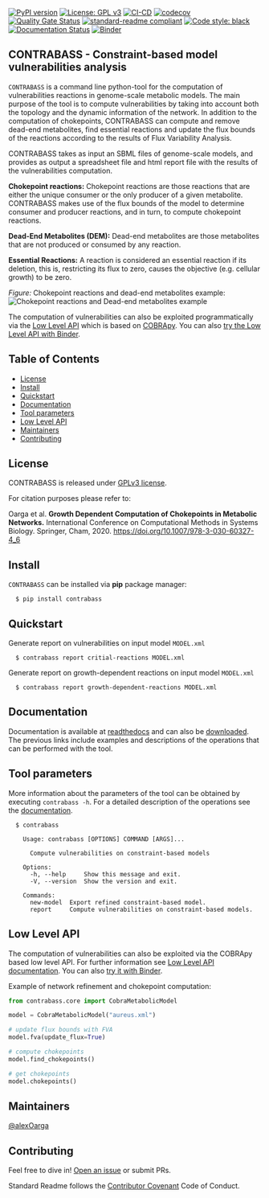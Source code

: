 [![PyPI version](https://badge.fury.io/py/contrabass.svg)](https://badge.fury.io/py/contrabass) 
[![License: GPL v3](https://img.shields.io/badge/License-GPLv3-blue.svg)](https://www.gnu.org/licenses/gpl-3.0) 
[![CI-CD](https://github.com/openCONTRABASS/CONTRABASS/actions/workflows/main.yml/badge.svg)](https://github.com/openCONTRABASS/CONTRABASS/actions/workflows/main.yml)
[![codecov](https://codecov.io/gh/openCONTRABASS/CONTRABASS/branch/main/graph/badge.svg?token=C9F6FT0PAV)](https://codecov.io/gh/openCONTRABASS/CONTRABASS)
[![Quality Gate Status](https://sonarcloud.io/api/project_badges/measure?project=openCONTRABASS_CONTRABASS&metric=alert_status)](https://sonarcloud.io/summary/new_code?id=openCONTRABASS_CONTRABASS) 
[![standard-readme compliant](https://img.shields.io/badge/readme%20style-standard-brightgreen.svg)](https://github.com/RichardLitt/standard-readme) 
[![Code style: black](https://img.shields.io/badge/code%20style-black-000000.svg)](https://github.com/psf/black) 
[![Documentation Status](https://readthedocs.org/projects/contrabass/badge/?version=latest)](https://contrabass.readthedocs.io/en/latest/?badge=latest) 
[![Binder](https://mybinder.org/badge_logo.svg)](https://mybinder.org/v2/gh/openCONTRABASS/CONTRABASS/HEAD?labpath=docs%2Fsource%2FCORE.ipynb)

## CONTRABASS - Constraint-based model vulnerabilities analysis

```CONTRABASS``` is a command line python-tool for the computation of vulnerabilities reactions in genome-scale metabolic models. 
The main purpose of the tool is to compute vulnerabilities by taking into account both the topology and the dynamic information of the network. In addition to the computation of chokepoints, CONTRABASS can compute and remove dead-end metabolites, find essential reactions and update the flux bounds of the reactions according to the results of Flux Variability Analysis. 

CONTRABASS takes as input an SBML files of genome-scale models, and provides as output a spreadsheet file and html report file with the results of the vulnerabilities computation.

**Chokepoint reactions:** Chokepoint reactions are those reactions that are either the unique consumer or the only producer of a given metabolite. CONTRABASS makes use of the flux bounds of the model to determine consumer and producer reactions, and in turn, to compute chokepoint reactions.

**Dead-End Metabolites (DEM):** Dead-end metabolites are those metabolites that are not produced or consumed by any reaction.

**Essential Reactions:** A reaction is considered an essential reaction if its deletion, this is, restricting its flux to zero, causes the objective (e.g. cellular growth) to be zero.


_Figure:_ Chokepoint reactions and dead-end metabolites example:
![Chokepoint reactions and Dead-end metabolites example](docs/chokepoints_example.png)

The computation of vulnerabilities can also be exploited programmatically via the [Low Level API](#low-level-api) which is based on [COBRApy](https://github.com/opencobra/cobrapy). You can also [try the Low Level API with Binder](https://mybinder.org/v2/gh/openCONTRABASS/CONTRABASS/HEAD?labpath=docs%2Fsource%2FCORE.ipynb).


## Table of Contents
- [License](#license)
- [Install](#Install)
- [Quickstart](#Quickstart)
- [Documentation](#documentation)
- [Tool parameters](#tool-parameters)
- [Low Level API](#low-level-api)
- [Maintainers](#maintainers)
- [Contributing](#contributing)


## License

CONTRABASS is released under [GPLv3 license](LICENSE).


For citation purposes please refer to:

Oarga et al. **Growth Dependent Computation of Chokepoints in Metabolic Networks.** International Conference on Computational Methods in Systems Biology. Springer, Cham, 2020. https://doi.org/10.1007/978-3-030-60327-4_6


## Install
```CONTRABASS``` can be installed via **pip** package manager:
```shell
  $ pip install contrabass
```

## Quickstart

Generate report on vulnerabilities on input model ```MODEL.xml```

```shell
  $ contrabass report critial-reactions MODEL.xml
```

Generate report on growth-dependent reactions on input model ```MODEL.xml```

```shell
  $ contrabass report growth-dependent-reactions MODEL.xml
```

## Documentation

Documentation is available at [readthedocs](https://contrabass.readthedocs.io/en/latest/) and can also be [downloaded](https://contrabass.readthedocs.io/_/downloads/en/latest/pdf/). 
The previous links include examples and descriptions of the operations that can be performed with the tool.

## Tool parameters

More information about the parameters of the tool can be obtained by executing ``contrabass -h``. 
For a detailed description of the operations see the [documentation](https://contrabass.readthedocs.io/en/latest/). 

```shell
  $ contrabass

    Usage: contrabass [OPTIONS] COMMAND [ARGS]...
    
      Compute vulnerabilities on constraint-based models
    
    Options:
      -h, --help     Show this message and exit.
      -V, --version  Show the version and exit.
    
    Commands:
      new-model  Export refined constraint-based model.
      report     Compute vulnerabilities on constraint-based models.
```

## Low Level API

The computation of vulnerabilities can also be exploited via the COBRApy based low level API. For further information see [Low Level API documentation](https://contrabass.readthedocs.io/en/latest/CORE.html). 
You can also [try it with Binder](https://mybinder.org/v2/gh/openCONTRABASS/CONTRABASS/HEAD?labpath=docs%2Fsource%2FCORE.ipynb).

Example of network refinement and chokepoint computation:
```python
from contrabass.core import CobraMetabolicModel

model = CobraMetabolicModel("aureus.xml")

# update flux bounds with FVA
model.fva(update_flux=True)

# compute chokepoints
model.find_chokepoints()

# get chokepoints
model.chokepoints()
```

## Maintainers

[@alexOarga](https://github.com/alexOarga)

## Contributing

Feel free to dive in! [Open an issue](https://github.com/openCONTRABASS/CONTRABASS/issues/new) or submit PRs.

Standard Readme follows the [Contributor Covenant](http://contributor-covenant.org/version/1/3/0/) Code of Conduct.




